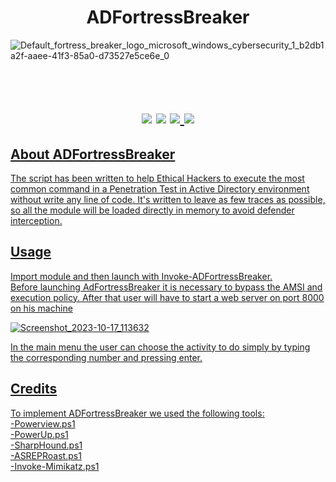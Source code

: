<h1 align=center> ADFortressBreaker </h1>

![Default_fortress_breaker_logo_microsoft_windows_cybersecurity_1_b2db1a2f-aaee-41f3-85a0-d73527e5ce6e_0](https://github.com/m4rkh4ck/ADFortressBreaker/assets/92309458/08f54524-3a96-41a0-b294-da0514c611fd)

<h1 align=center><br><img src= https://img.shields.io/badge/Language-Powershell-blue> <img src= https://img.shields.io/badge/Version-v1.0-green> <a href= "https://www.linkedin.com/in/%F0%9F%92%BE-diego-marcaccio-06431970/"><img src= https://img.shields.io/badge/Follow-m4rkh4ck-black> <a href= "https://www.linkedin.com/in/antonio-migliuolo-723598207/"><img src= https://img.shields.io/badge/Follow-synackid-white></h1>

## About ADFortressBreaker
The script has been written to help Ethical Hackers to execute the most common command in a Penetration Test in Active Directory environment without write any line of code.
It's written to leave as few traces as possible, so all the module will be loaded directly in memory to avoid defender interception.

## Usage
Import module and then launch with Invoke-ADFortressBreaker.<br>
Before launching AdFortressBreaker it is necessary to bypass the AMSI and execution policy. After that user will have to start a web server on port 8000 on his machine

![Screenshot_2023-10-17_113632](https://github.com/m4rkh4ck/ADFortressBreaker/assets/92309458/dd2e644b-48ed-45bb-9555-af8be53b35e5)

In the main menu the user can choose the activity to do simply by typing the corresponding number and pressing enter.

## Credits
To implement ADFortressBreaker we used the following tools: <br>
<a href= "https://github.com/PowerShellMafia/PowerSploit/blob/master/Recon/PowerView.ps1"> -Powerview.ps1</a> <br>
<a href= "https://github.com/PowerShellMafia/PowerSploit/blob/master/Privesc/PowerUp.ps1">-PowerUp.ps1</a> <br>
<a href= "https://github.com/BloodHoundAD/BloodHound/blob/master/Collectors/SharpHound.ps1">-SharpHound.ps1</a><br> 
<a href= "https://github.com/HarmJ0y/ASREPRoast/blob/master/ASREPRoast.ps1"> -ASREPRoast.ps1</a><br>
<a href= "https://github.com/PowerShellMafia/PowerSploit/blob/master/Exfiltration/Invoke-Mimikatz.ps1">-Invoke-Mimikatz.ps1</a><br> 
